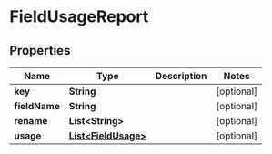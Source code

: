 

# FieldUsageReport


## Properties

| Name | Type | Description | Notes |
|------------ | ------------- | ------------- | -------------|
|**key** | **String** |  |  [optional] |
|**fieldName** | **String** |  |  [optional] |
|**rename** | **List&lt;String&gt;** |  |  [optional] |
|**usage** | [**List&lt;FieldUsage&gt;**](FieldUsage.md) |  |  [optional] |



